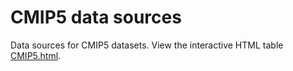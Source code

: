# CMIP5 data sources

Data sources for CMIP5 datasets. View the interactive HTML table [CMIP5.html](https://raw.githack.com/IPCC-WG1/Atlas/devel/data-sources/CMIP5/CMIP5.html).
